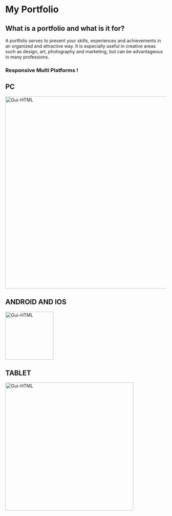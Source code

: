 # My Portfolio 

## What is a portfolio and what is it for?

A portfolio serves to present your skills, experiences and achievements in an organized and attractive way. It is especially useful in creative areas such as design, art, photography and marketing, but can be advantageous in many professions.

### Responsive Multi Platforms !

## PC
<img align="center" alt="Gui-HTML" width="600" src="https://i.imgur.com/0tjGkJO.jpeg">


## ANDROID AND IOS
<div style="display: inline_block">
  <img align="center" alt="Gui-HTML" width="150" src="https://i.imgur.com/By5WbZM.jpeg">
</div>

## TABLET
<div style="display: inline_block">
  <img align="center" alt="Gui-HTML" width="400" src="https://i.imgur.com/N64ZF9r.jpeg">
</div>

